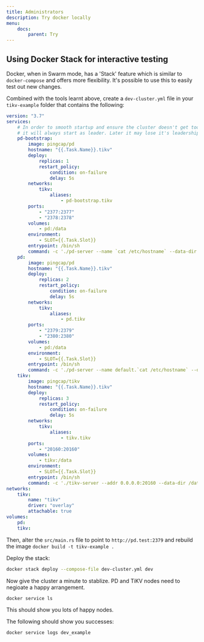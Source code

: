 ```yaml
---
title: Administrators
description: Try docker locally
menu:
    docs:
        parent: Try
---
```




## Using Docker Stack for interactive testing

Docker, when in Swarm mode, has a 'Stack' feature which is similar to `docker-compose` and offers more flexibility. It's possible to use this to easily test out new changes.

Combined with the tools learnt above, create a `dev-cluster.yml` file in your `tikv-example` folder that contains the following:

```yaml
version: "3.7"
services:
    # In order to smooth startup and ensure the cluster doesn't get too delayed with voting, we use a bootstrap node for PD,
    # it will always start as leader. Later it may lose it's leadership.
    pd-bootstrap:
        image: pingcap/pd
        hostname: "{{.Task.Name}}.tikv"
        deploy:
            replicas: 1
            restart_policy:
                condition: on-failure
                delay: 5s
        networks:
            tikv:
                aliases:
                    - pd-bootstrap.tikv
        ports:
            - "2377:2377"
            - "2378:2378"
        volumes:
            - pd:/data
        environment:
            - SLOT={{.Task.Slot}}
        entrypoint: /bin/sh
        command: -c './pd-server --name `cat /etc/hostname` --data-dir /data/`cat /etc/hostname` --client-urls http://0.0.0.0:2377 --peer-urls http://0.0.0.0:2378 --advertise-client-urls http://`cat /etc/hostname`:2377 --advertise-peer-urls http://`cat /etc/hostname`:2378'
    pd:
        image: pingcap/pd
        hostname: "{{.Task.Name}}.tikv"
        deploy:
            replicas: 2
            restart_policy:
                condition: on-failure
                delay: 5s
        networks:
            tikv:
                aliases:
                    - pd.tikv
        ports:
            - "2379:2379"
            - "2380:2380"
        volumes:
            - pd:/data
        environment:
            - SLOT={{.Task.Slot}}
        entrypoint: /bin/sh
        command: -c './pd-server --name default.`cat /etc/hostname` --data-dir /data/`cat /etc/hostname` --client-urls http://0.0.0.0:2379 --peer-urls http://0.0.0.0:2380 --advertise-client-urls http://`cat /etc/hostname`:2379 --advertise-peer-urls http://`cat /etc/hostname`:2380 --join http://pd-bootstrap.tikv:2377'
    tikv:
        image: pingcap/tikv
        hostname: "{{.Task.Name}}.tikv"
        deploy:
            replicas: 3
            restart_policy:
                condition: on-failure
                delay: 5s
        networks:
            tikv:
                aliases:
                    - tikv.tikv
        ports:
            - "20160:20160"
        volumes:
            - tikv:/data
        environment:
            - SLOT={{.Task.Slot}}
        entrypoint: /bin/sh
        command: -c './tikv-server --addr 0.0.0.0:20160 --data-dir /data/`cat /etc/hostname` --advertise-addr `cat /etc/hostname`:20160 --pd-endpoints pd-bootstrap.tikv:2377,pd.tikv:2378'
networks:
    tikv:
        name: "tikv"
        driver: "overlay"
        attachable: true
volumes:
    pd:
    tikv:

```

Then, alter the `src/main.rs` file to point to `http://pd.test:2379` and rebuild the image `docker build -t tikv-example .`

Deploy the stack:

```bash
docker stack deploy --compose-file dev-cluster.yml dev
```

Now give the cluster a minute to stablize. PD and TiKV nodes need to negioate a happy arrangement.

```bash
docker service ls
```

This should show you lots of happy nodes.

The following should show you successes:

```bash
docker service logs dev_example
```